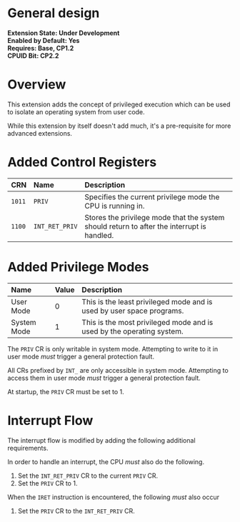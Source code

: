 # General design

**Extension State: Under Development**  
**Enabled by Default: Yes**  
**Requires: Base, CP1.2**  
**CPUID Bit: CP2.2**

# Overview

This extension adds the concept of privileged execution which can be used to isolate an operating system from user code.

While this extension by itself doesn't add much, it's a pre-requisite for more advanced extensions.

# Added Control Registers

| CRN    | Name           | Description                                                                                |
|:-------|:---------------|:-------------------------------------------------------------------------------------------|
| `1011` | `PRIV`         | Specifies the current privilege mode the CPU is running in.                                |
| `1100` | `INT_RET_PRIV` | Stores the privilege mode that the system should return to after the interrupt is handled. |

# Added Privilege Modes

| Name        | Value | Description                                                           |
|:------------|:------|:----------------------------------------------------------------------|
| User Mode   | 0     | This is the least privileged mode and is used by user space programs. |
| System Mode | 1     | This is the most privileged mode and is used by the operating system. |

The `PRIV` CR is only writable in system mode. Attempting to write to it in user mode _must_ trigger a general protection fault.

All CRs prefixed by `INT_` are only accessible in system mode. Attempting to access them in user mode _must_ trigger a general protection fault.

At startup, the `PRIV` CR must be set to 1.

# Interrupt Flow

The interrupt flow is modified by adding the following additional requirements.

In order to handle an interrupt, the CPU _must_ also do the following.

1. Set the `INT_RET_PRIV` CR to the current `PRIV` CR.
2. Set the `PRIV` CR to 1.

When the `IRET` instruction is encountered, the following _must_ also occur

1. Set the `PRIV` CR to the `INT_RET_PRIV` CR.
